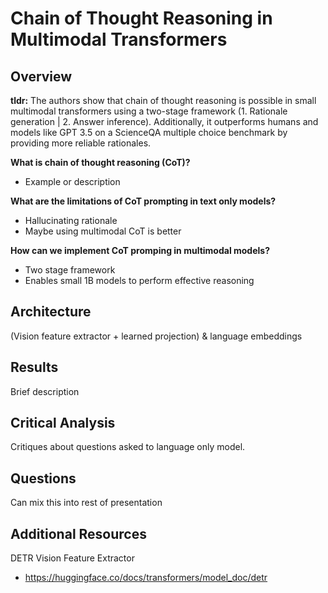# Chain of Thought Reasoning in Multimodal Transformers

## Overview
**tldr:** The authors show that chain of thought reasoning is possible in small multimodal transformers using a two-stage framework (1. Rationale generation | 2. Answer inference). Additionally, it outperforms humans and models like GPT 3.5 on a ScienceQA multiple choice benchmark by providing more reliable rationales. 

**What is chain of thought reasoning (CoT)?**
* Example or description

**What are the limitations of CoT prompting in text only models?**
* Hallucinating rationale
* Maybe using multimodal CoT is better

**How can we implement CoT promping in multimodal models?**
* Two stage framework
* Enables small 1B models to perform effective reasoning

## Architecture
(Vision feature extractor + learned projection) & language embeddings

## Results
Brief description

## Critical Analysis
Critiques about questions asked to language only model.

## Questions
Can mix this into rest of presentation

## Additional Resources
DETR Vision Feature Extractor
* https://huggingface.co/docs/transformers/model_doc/detr


